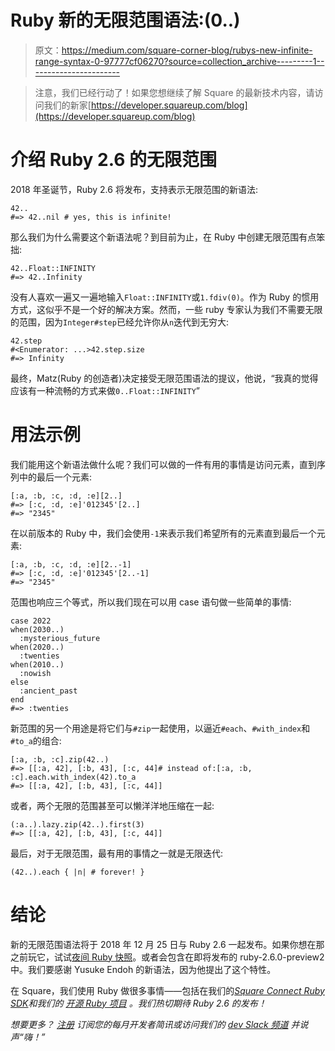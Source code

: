 # Ruby 新的无限范围语法:(0..)

> 原文：<https://medium.com/square-corner-blog/rubys-new-infinite-range-syntax-0-97777cf06270?source=collection_archive---------1----------------------->

> 注意，我们已经行动了！如果您想继续了解 Square 的最新技术内容，请访问我们的新家[https://developer.squareup.com/blog](https://developer.squareup.com/blog)

# 介绍 Ruby 2.6 的无限范围

2018 年圣诞节，Ruby 2.6 将发布，支持表示无限范围的新语法:

```
42..
#=> 42..nil # yes, this is infinite!
```

那么我们为什么需要这个新语法呢？到目前为止，在 Ruby 中创建无限范围有点笨拙:

```
42..Float::INFINITY
#=> 42..Infinity
```

没有人喜欢一遍又一遍地输入`Float::INFINITY`或`1.fdiv(0)`。作为 Ruby 的惯用方式，这似乎不是一个好的解决方案。然而，一些 ruby 专家认为我们不需要无限的范围，因为`Integer#step`已经允许你从`n`迭代到无穷大:

```
42.step
#<Enumerator: ...>42.step.size
#=> Infinity
```

最终，Matz(Ruby 的创造者)决定接受无限范围语法的提议，他说，“我真的觉得应该有一种流畅的方式来做`0..Float::INFINITY`”

# 用法示例

我们能用这个新语法做什么呢？我们可以做的一件有用的事情是访问元素，直到序列中的最后一个元素:

```
[:a, :b, :c, :d, :e][2..]
#=> [:c, :d, :e]'012345'[2..]
#=> "2345"
```

在以前版本的 Ruby 中，我们会使用`-1`来表示我们希望所有的元素直到最后一个元素:

```
[:a, :b, :c, :d, :e][2..-1]
#=> [:c, :d, :e]'012345'[2..-1]
#=> "2345"
```

范围也响应三个等式，所以我们现在可以用 case 语句做一些简单的事情:

```
case 2022
when(2030..)
  :mysterious_future
when(2020..)
  :twenties
when(2010..)
  :nowish
else
  :ancient_past
end
#=> :twenties
```

新范围的另一个用途是将它们与`#zip`一起使用，以逼近`#each`、`#with_index`和`#to_a`的组合:

```
[:a, :b, :c].zip(42..)
#=> [[:a, 42], [:b, 43], [:c, 44]# instead of:[:a, :b, :c].each.with_index(42).to_a
#=> [[:a, 42], [:b, 43], [:c, 44]]
```

或者，两个无限的范围甚至可以懒洋洋地压缩在一起:

```
(:a..).lazy.zip(42..).first(3)
#=> [[:a, 42], [:b, 43], [:c, 44]]
```

最后，对于无限范围，最有用的事情之一就是无限迭代:

```
(42..).each { |n| # forever! }
```

# 结论

新的无限范围语法将于 2018 年 12 月 25 日与 Ruby 2.6 一起发布。如果你想在那之前玩它，试试[夜间 Ruby 快照](https://cache.ruby-lang.org/pub/ruby/snapshot.tar.gz)。或者会包含在即将发布的 ruby-2.6.0-preview2 中。我们要感谢 Yusuke Endoh 的新语法，因为他提出了这个特性。

在 Square，我们使用 Ruby 做很多事情——包括在我们的[*Square Connect Ruby SDK*](https://github.com/square/connect-ruby-sdk#readme)*和我们的* [*开源 Ruby 项目*](https://github.com/square?language=ruby) *。我们热切期待 Ruby 2.6 的发布！*

*想要更多？* [*注册*](https://www.workwithsquare.com/developer-newsletter.html?channel=Online%20Social&sqmethod=Blog) *订阅您的每月开发者简讯或访问我们的* [*dev Slack 频道*](https://squ.re/2Hks3YE) *并说声“嗨！”*